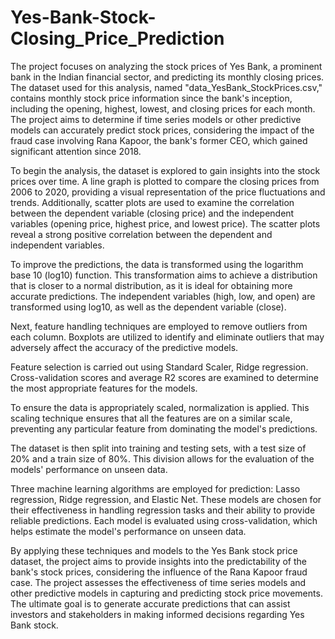 # Yes-Bank-Stock-Closing_Price_Prediction

The project focuses on analyzing the stock prices of Yes Bank, a prominent bank in the Indian financial sector, and predicting its monthly closing prices. The dataset used for this analysis, named "data_YesBank_StockPrices.csv," contains monthly stock price information since the bank's inception, including the opening, highest, lowest, and closing prices for each month. The project aims to determine if time series models or other predictive models can accurately predict stock prices, considering the impact of the fraud case involving Rana Kapoor, the bank's former CEO, which gained significant attention since 2018.

To begin the analysis, the dataset is explored to gain insights into the stock prices over time. A line graph is plotted to compare the closing prices from 2006 to 2020, providing a visual representation of the price fluctuations and trends. Additionally, scatter plots are used to examine the correlation between the dependent variable (closing price) and the independent variables (opening price, highest price, and lowest price). The scatter plots reveal a strong positive correlation between the dependent and independent variables.

To improve the predictions, the data is transformed using the logarithm base 10 (log10) function. This transformation aims to achieve a distribution that is closer to a normal distribution, as it is ideal for obtaining more accurate predictions. The independent variables (high, low, and open) are transformed using log10, as well as the dependent variable (close).

Next, feature handling techniques are employed to remove outliers from each column. Boxplots are utilized to identify and eliminate outliers that may adversely affect the accuracy of the predictive models.

Feature selection is carried out using Standard Scaler, Ridge regression. Cross-validation scores and average R2 scores are examined to determine the most appropriate features for the models.

To ensure the data is appropriately scaled, normalization is applied. This scaling technique ensures that all the features are on a similar scale, preventing any particular feature from dominating the model's predictions.

The dataset is then split into training and testing sets, with a test size of 20% and a train size of 80%. This division allows for the evaluation of the models' performance on unseen data.

Three machine learning algorithms are employed for prediction: Lasso regression, Ridge regression, and Elastic Net. These models are chosen for their effectiveness in handling regression tasks and their ability to provide reliable predictions. Each model is evaluated using cross-validation, which helps estimate the model's performance on unseen data.

By applying these techniques and models to the Yes Bank stock price dataset, the project aims to provide insights into the predictability of the bank's stock prices, considering the influence of the Rana Kapoor fraud case. The project assesses the effectiveness of time series models and other predictive models in capturing and predicting stock price movements. The ultimate goal is to generate accurate predictions that can assist investors and stakeholders in making informed decisions regarding Yes Bank stock.
